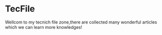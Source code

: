 # TecFile
Wellcom to my tecnich file zone,there are collected many wonderful articles which we can learn more knowledges!
